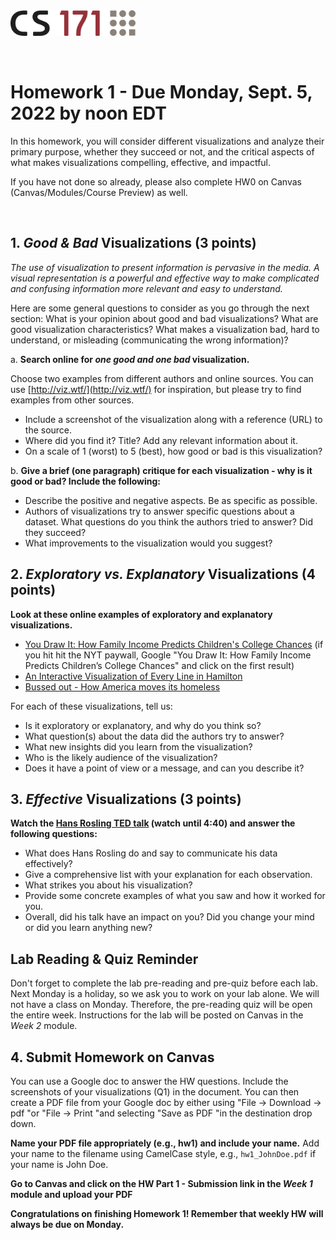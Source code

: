 <!-----
layout: lab
exclude: true
---
-->
<img src="cs171-logo.png" width="200">

&nbsp;

# Homework 1 - Due Monday, Sept. 5, 2022 by noon EDT

In this homework, you will consider different visualizations and analyze their primary purpose, whether they succeed or not, and the critical aspects of what makes visualizations compelling, effective, and impactful.

If you have not done so already, please also complete HW0 on Canvas (Canvas/Modules/Course Preview) as well.

&nbsp;


## 1. *Good & Bad* Visualizations (3 points)


*The use of visualization to present information is pervasive in the media. A visual representation is a powerful and effective way to make complicated and confusing information more relevant and easy to understand.*

Here are some general questions to consider as you go through the next section: What is your opinion about good and bad visualizations? What are good visualization characteristics? What makes a visualization bad, hard to understand, or misleading (communicating the wrong information)?


a. **Search online for *one good and one bad* visualization.**

Choose two examples from different authors and online sources. You can use [http://viz.wtf/](http://viz.wtf/) for inspiration, but please try to find examples from other sources.

   * Include a screenshot of the visualization along with a reference (URL) to the source.
   * Where did you find it? Title? Add any relevant information about it.
   * On a scale of 1 (worst) to 5 (best), how good or bad is this visualization?

b. **Give a brief (one paragraph) critique for each visualization - why is it good or bad? Include the following:**

   * Describe the positive and negative aspects. Be as specific as possible.
   * Authors of visualizations try to answer specific questions about a dataset. What questions do you think the authors tried to answer? Did they succeed?
   * What improvements to the visualization would you suggest?

## 2. *Exploratory vs. Explanatory* Visualizations (4 points)

**Look at these online examples of exploratory and explanatory visualizations.**

* [You Draw It: How Family Income Predicts Children's College Chances](https://www.nytimes.com/interactive/2015/05/28/upshot/you-draw-it-how-family-income-affects-childrens-college-chances.html?_r=0&pagewanted=all)  (if you hit hit the NYT paywall, Google "You Draw It: How Family Income Predicts Children’s College Chances" and click on the first result)
* [An Interactive Visualization of Every Line in Hamilton ](https://pudding.cool/2017/03/hamilton/)
* [Bussed out - How America moves its homeless](https://www.theguardian.com/us-news/ng-interactive/2017/dec/20/bussed-out-america-moves-homeless-people-country-study)

For each of these visualizations, tell us:

* Is it exploratory or explanatory, and why do you think so?
* What question(s) about the data did the authors try to answer?
* What new insights did you learn from the visualization?
* Who is the likely audience of the visualization?
* Does it have a point of view or a message, and can you describe it?


## 3. *Effective* Visualizations (3 points)

**Watch the [Hans Rosling TED talk](https://www.ted.com/talks/hans_rosling_the_best_stats_you_ve_ever_seen#t-280857) (watch until 4:40) and answer the following questions:**

* What does Hans Rosling do and say to communicate his data effectively?
* Give a comprehensive list with your explanation for each observation.
* What strikes you about his visualization?
* Provide some concrete examples of what you saw and how it worked for you.
* Overall, did his talk have an impact on you? Did you change your mind or did you learn anything new?

## Lab Reading & Quiz Reminder

Don't forget to complete the lab pre-reading and pre-quiz before each lab. Next Monday is a holiday, so we ask you to work on your lab alone. We will not have a class on Monday. Therefore, the pre-reading quiz will be open the entire week. Instructions for the lab will be posted on Canvas in the *Week 2* module.


## 4. Submit Homework on Canvas

You can use a Google doc to answer the HW questions. Include the screenshots of your visualizations (Q1) in the document. You can then create a PDF file from your Google doc by either using "File -> Download -> pdf "or "File -> Print "and selecting "Save as PDF "in the destination drop down.

**Name your PDF file appropriately (e.g., hw1) and include your name.** Add your name to the filename using CamelCase style, e.g., ```hw1_JohnDoe.pdf``` if your name is John Doe.

**Go to Canvas and click on the HW Part 1 - Submission link in the *Week 1* module and upload your PDF**

**Congratulations on finishing Homework 1! Remember that weekly HW will always be due on Monday.**
